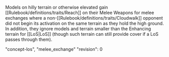 Models on hilly terrain or otherwise elevated gain [[Rulebook/definitions/traits/Reach]] on their Melee Weapons for melee exchanges where a non-[[Rulebook/definitions/traits/Cloudwalk]] opponent did not begin its activation on the same terrain as they hold the high ground.
In addition, they ignore models and terrain smaller than the Enhancing terrain for [[LoS|LoS]] (though such terrain can still provide cover if a LoS passes through them).

"concept-los", "melee_exchange"
"revision": 0